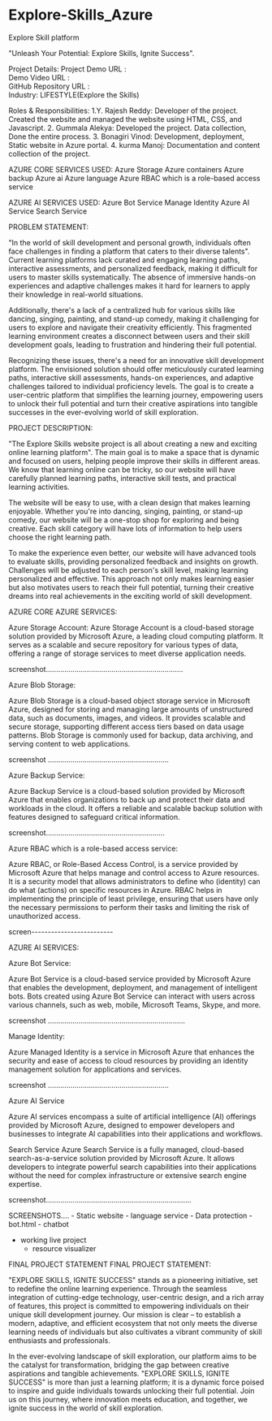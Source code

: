 # Explore-Skills_Azure
Explore Skill platform 
 
"Unleash Your Potential: Explore Skills, Ignite Success".

Project Details:
Project Demo URL :  
Demo Video URL :  
GitHub Repository URL :  
Industry: LIFESTYLE(Explore the Skills) 

Roles & Responsibilities:
1.Y. Rajesh Reddy: Developer of the project. Created the website and managed the website using HTML, CSS, and Javascript.
2. Gummala Alekya: Developed the project. Data collection, Done the entire process.
3. Bonagiri Vinod: Development, deployment, Static website in Azure portal.
4. kurma Manoj: Documentation and content collection of the project.

AZURE CORE SERVICES USED:
Azure Storage
Azure containers
Azure backup
Azure ai
Azure language
Azure RBAC which is a role-based access service

AZURE AI SERVICES USED:
Azure Bot Service
Manage Identity
Azure AI Service
Search Service

PROBLEM STATEMENT:

"In the world of skill development and personal growth, individuals often face challenges in finding a platform that caters to their diverse talents". Current learning platforms lack curated and engaging learning paths, interactive assessments, and personalized feedback, making it difficult for users to master skills systematically. The absence of immersive hands-on experiences and adaptive challenges makes it hard for learners to apply their knowledge in real-world situations.

Additionally, there's a lack of a centralized hub for various skills like dancing, singing, painting, and stand-up comedy, making it challenging for users to explore and navigate their creativity efficiently. This fragmented learning environment creates a disconnect between users and their skill development goals, leading to frustration and hindering their full potential.

Recognizing these issues, there's a need for an innovative skill development platform. The envisioned solution should offer meticulously curated learning paths, interactive skill assessments, hands-on experiences, and adaptive challenges tailored to individual proficiency levels. The goal is to create a user-centric platform that simplifies the learning journey, empowering users to unlock their full potential and turn their creative aspirations into tangible successes in the ever-evolving world of skill exploration.

PROJECT DESCRIPTION:

"The Explore Skills website project is all about creating a new and exciting online learning platform". The main goal is to make a space that is dynamic and focused on users, helping people improve their skills in different areas. We know that learning online can be tricky, so our website will have carefully planned learning paths, interactive skill tests, and practical learning activities.

The website will be easy to use, with a clean design that makes learning enjoyable. Whether you're into dancing, singing, painting, or stand-up comedy, our website will be a one-stop shop for exploring and being creative. Each skill category will have lots of information to help users choose the right learning path.

To make the experience even better, our website will have advanced tools to evaluate skills, providing personalized feedback and insights on growth. Challenges will be adjusted to each person's skill level, making learning personalized and effective. This approach not only makes learning easier but also motivates users to reach their full potential, turning their creative dreams into real achievements in the exciting world of skill development.



AZURE CORE AZURE SERVICES:

Azure Storage Account:
Azure Storage Account is a cloud-based storage solution provided by Microsoft Azure, a leading cloud computing platform. It serves as a scalable and secure repository for various types of data, offering a range of storage services to meet diverse application needs.

screenshot...................................................................

Azure Blob Storage:

Azure Blob Storage is a cloud-based object storage service in Microsoft Azure, designed for storing and managing large amounts of unstructured data, such as documents, images, and videos. It provides scalable and secure storage, supporting different access tiers based on data usage patterns. Blob Storage is commonly used for backup, data archiving, and serving content to web applications.

screenshot ...........................................................


Azure Backup Service:

Azure Backup Service is a cloud-based solution provided by Microsoft Azure that enables organizations to back up and protect their data and workloads in the cloud. It offers a reliable and scalable backup solution with features designed to safeguard critical information.

screenshot..........................................................

Azure RBAC which is a role-based access service:

Azure RBAC, or Role-Based Access Control, is a service provided by Microsoft Azure that helps manage and control access to Azure resources. It is a security model that allows administrators to define who (identity) can do what (actions) on specific resources in Azure. RBAC helps in implementing the principle of least privilege, ensuring that users have only the necessary permissions to perform their tasks and limiting the risk of unauthorized access.

screen-------------------------



AZURE AI SERVICES:

Azure Bot Service:

Azure Bot Service is a cloud-based service provided by Microsoft Azure that enables the development, deployment, and management of intelligent bots. Bots created using Azure Bot Service can interact with users across various channels, such as web, mobile, Microsoft Teams, Skype, and more.

screenshot ...................................................................

Manage Identity:

Azure Managed Identity is a service in Microsoft Azure that enhances the security and ease of access to cloud resources by providing an identity management solution for applications and services.

screenshot ...........................................................

Azure AI Service

Azure AI services encompass a suite of artificial intelligence (AI) offerings provided by Microsoft Azure, designed to empower developers and businesses to integrate AI capabilities into their applications and workflows.

Search Service
Azure Search Service is a fully managed, cloud-based search-as-a-service solution provided by Microsoft Azure. It allows developers to integrate powerful search capabilities into their applications without the need for complex infrastructure or extensive search engine expertise.

screenshot.......................................................................


SCREENSHOTS....
	- Static website 
	- language service 
	- Data protection 
	- bot.html
	- chatbot
- working live project 
	- resource visualizer

FINAL PROJECT STATEMENT 
FINAL PROJECT STATEMENT:

"EXPLORE SKILLS, IGNITE SUCCESS" stands as a pioneering initiative, set to redefine the online learning experience. Through the seamless integration of cutting-edge technology, user-centric design, and a rich array of features, this project is committed to empowering individuals on their unique skill development journey. Our mission is clear – to establish a modern, adaptive, and efficient ecosystem that not only meets the diverse learning needs of individuals but also cultivates a vibrant community of skill enthusiasts and professionals.

In the ever-evolving landscape of skill exploration, our platform aims to be the catalyst for transformation, bridging the gap between creative aspirations and tangible achievements. "EXPLORE SKILLS, IGNITE SUCCESS" is more than just a learning platform; it is a dynamic force poised to inspire and guide individuals towards unlocking their full potential. Join us on this journey, where innovation meets education, and together, we ignite success in the world of skill exploration.














